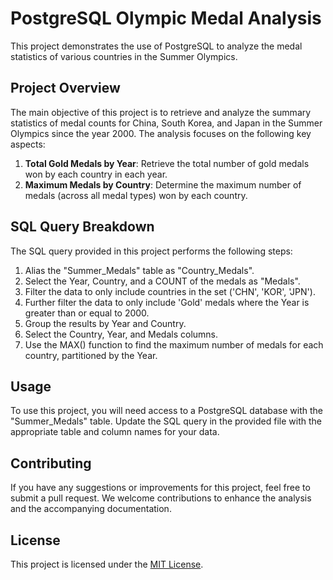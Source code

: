 # PostgreSQL Olympic Medal Analysis

This project demonstrates the use of PostgreSQL to analyze the medal statistics of various countries in the Summer Olympics.

## Project Overview

The main objective of this project is to retrieve and analyze the summary statistics of medal counts for China, South Korea, and Japan in the Summer Olympics since the year 2000. The analysis focuses on the following key aspects:

1. **Total Gold Medals by Year**: Retrieve the total number of gold medals won by each country in each year.
2. **Maximum Medals by Country**: Determine the maximum number of medals (across all medal types) won by each country.

## SQL Query Breakdown

The SQL query provided in this project performs the following steps:

1. Alias the "Summer_Medals" table as "Country_Medals".
2. Select the Year, Country, and a COUNT of the medals as "Medals".
3. Filter the data to only include countries in the set ('CHN', 'KOR', 'JPN').
4. Further filter the data to only include 'Gold' medals where the Year is greater than or equal to 2000.
5. Group the results by Year and Country.
6. Select the Country, Year, and Medals columns.
7. Use the MAX() function to find the maximum number of medals for each country, partitioned by the Year.

## Usage

To use this project, you will need access to a PostgreSQL database with the "Summer_Medals" table. Update the SQL query in the provided file with the appropriate table and column names for your data.

## Contributing

If you have any suggestions or improvements for this project, feel free to submit a pull request. We welcome contributions to enhance the analysis and the accompanying documentation.

## License

This project is licensed under the [MIT License](LICENSE).
